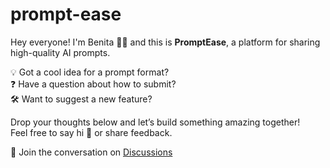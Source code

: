 # prompt-ease
Hey everyone! I'm Benita 👩‍💻 and this is **PromptEase**, a platform for sharing high-quality AI prompts.

💡 Got a cool idea for a prompt format?  
❓ Have a question about how to submit?  
🛠 Want to suggest a new feature?

Drop your thoughts below and let’s build something amazing together!  
Feel free to say hi 👋 or share feedback.

📣 Join the conversation on [Discussions](https://github.com/Benita-it/prompt-ease/discussions)
